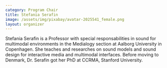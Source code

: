 ```yaml
---
category: Program Chair
title: Stefania Serafin
image: /assets/img/pixabay/avatar-2025541_female.png
layout: organizer
---
```


Stefania Serafin is a Professor with special responsabilities in sound for multimodal environments in the Medialogy section at Aalborg University in Copenhagen. She teaches and researches on sound models and sound design for interactive media and multimodal interfaces. Before moving to Denmark, Dr. Serafin got her PhD at CCRMA, Stanford University.
